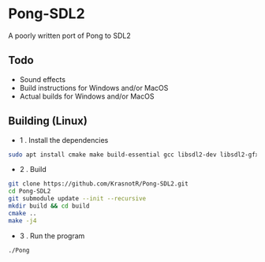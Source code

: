 # Pong-SDL2
A poorly written port of Pong to SDL2

## Todo
* Sound effects
* Build instructions for Windows and/or MacOS
* Actual builds for Windows and/or MacOS

## Building (Linux)
* 1 . Install the dependencies
```bash
sudo apt install cmake make build-essential gcc libsdl2-dev libsdl2-gfx-dev
```
* 2 . Build
```bash
git clone https://github.com/KrasnotR/Pong-SDL2.git
cd Pong-SDL2
git submodule update --init --recursive
mkdir build && cd build
cmake ..
make -j4
```
* 3 . Run the program
```bash
./Pong
```

